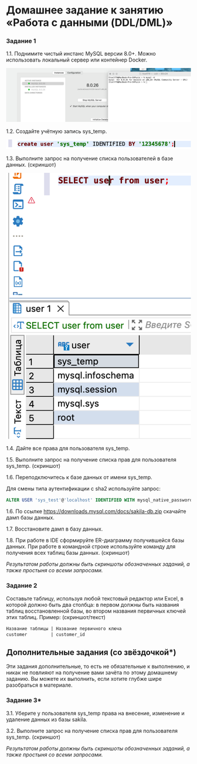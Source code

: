 # Домашнее задание к занятию «Работа с данными (DDL/DML)»


### Задание 1
1.1. Поднимите чистый инстанс MySQL версии 8.0+. Можно использовать локальный сервер или контейнер Docker.

![s1](https://github.com/svpuzin/HomeWorkNetology/blob/main/Реляционные%20базы%20данных%20и%20администрирование%20баз%20данных/Работа%20с%20данными%20(DDL-DML)/img/Снимок%20экрана%202024-06-03%20в%2015.22.45.png)

1.2. Создайте учётную запись sys_temp. 

![s2](https://github.com/svpuzin/HomeWorkNetology/blob/main/Реляционные%20базы%20данных%20и%20администрирование%20баз%20данных/Работа%20с%20данными%20(DDL-DML)/img/Снимок%20экрана%202024-06-03%20в%2015.27.48.png)

1.3. Выполните запрос на получение списка пользователей в базе данных. (скриншот)

![s3](https://github.com/svpuzin/HomeWorkNetology/blob/main/Реляционные%20базы%20данных%20и%20администрирование%20баз%20данных/Работа%20с%20данными%20(DDL-DML)/img/Снимок%20экрана%202024-06-03%20в%2015.30.11.png)

1.4. Дайте все права для пользователя sys_temp. 

1.5. Выполните запрос на получение списка прав для пользователя sys_temp. (скриншот)

1.6. Переподключитесь к базе данных от имени sys_temp.

Для смены типа аутентификации с sha2 используйте запрос: 
```sql
ALTER USER 'sys_test'@'localhost' IDENTIFIED WITH mysql_native_password BY 'password';
```
1.6. По ссылке https://downloads.mysql.com/docs/sakila-db.zip скачайте дамп базы данных.

1.7. Восстановите дамп в базу данных.

1.8. При работе в IDE сформируйте ER-диаграмму получившейся базы данных. При работе в командной строке используйте команду для получения всех таблиц базы данных. (скриншот)

*Результатом работы должны быть скриншоты обозначенных заданий, а также простыня со всеми запросами.*


### Задание 2
Составьте таблицу, используя любой текстовый редактор или Excel, в которой должно быть два столбца: в первом должны быть названия таблиц восстановленной базы, во втором названия первичных ключей этих таблиц. Пример: (скриншот/текст)
```
Название таблицы | Название первичного ключа
customer         | customer_id
```


## Дополнительные задания (со звёздочкой*)
Эти задания дополнительные, то есть не обязательные к выполнению, и никак не повлияют на получение вами зачёта по этому домашнему заданию. Вы можете их выполнить, если хотите глубже шире разобраться в материале.

### Задание 3*
3.1. Уберите у пользователя sys_temp права на внесение, изменение и удаление данных из базы sakila.

3.2. Выполните запрос на получение списка прав для пользователя sys_temp. (скриншот)

*Результатом работы должны быть скриншоты обозначенных заданий, а также простыня со всеми запросами.*
